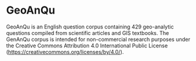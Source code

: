 # GeoAnQu

GeoAnQu is an English question corpus containing 429 geo-analytic questions compiled from scientific articles and GIS textbooks. 
The GenAnQu corpus is intended for non-commercial research purposes under the Creative Commons Attribution 4.0 International Public License (https://creativecommons.org/licenses/by/4.0/).
